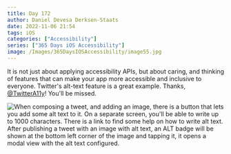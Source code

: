```yaml
---
title: Day 172
author: Daniel Devesa Derksen-Staats
date: 2022-11-06 21:54
tags: iOS
categories: ["Accessibility"]
series: ["365 Days iOS Accessibility"]
image: /Images/365DaysIOSAccessibility/image55.jpg
---
```


It is not just about applying accessibility APIs, but about caring, and thinking of features that can make your app more accessible and inclusive to everyone. Twitter's alt-text feature is a great example. Thanks, [@TwitterA11y](https://twitter.com/TwitterA11y)! You'll be missed.

![When composing a tweet, and adding an image, there is a button that lets you add some alt text to it. On a separate screen, you'll be able to write up to 1000 characters. There is a link to find some help on how to write alt text. After publishing a tweet with an image with alt text, an ALT badge will be shown at the bottom left corner of the image and tapping it, it opens a modal view with the alt text configured.](/Images/365DaysIOSAccessibility/image55.jpg)

